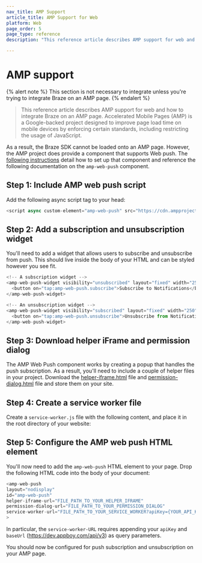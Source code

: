 ```yaml
---
nav_title: AMP Support
article_title: AMP Support for Web
platform: Web
page_order: 5
page_type: reference
description: "This reference article describes AMP support for web and how to integrate Braze on an AMP page."

---
```


# AMP support

{% alert note %}
This section is not necessary to integrate unless you're trying to integrate Braze on an AMP page.
{% endalert %}

> This reference article describes AMP support for web and how to integrate Braze on an AMP page. Accelerated Mobile Pages (AMP) is a Google-backed project designed to improve page load time on mobile devices by enforcing certain standards, including restricting the usage of JavaScript.

As a result, the Braze SDK cannot be loaded onto an AMP page. However, the AMP project does provide a component that supports Web push. The [following instructions](https://www.ampproject.org/docs/reference/components/amp-web-push) detail how to set up that component and reference the following documentation on the `amp-web-push` component.

## Step 1: Include AMP web push script

Add the following async script tag to your head:

```js
<script async custom-element="amp-web-push" src="https://cdn.ampproject.org/v0/amp-web-push-0.1.js"></script>
```

## Step 2: Add a subscription and unsubscription widget

You'll need to add a widget that allows users to subscribe and unsubscribe from push. This should live inside the body of your HTML and can be styled however you see fit. 

```js
<!-- A subscription widget -->
<amp-web-push-widget visibility="unsubscribed" layout="fixed" width="250" height="80">
  <button on="tap:amp-web-push.subscribe">Subscribe to Notifications</button>
</amp-web-push-widget>

<!-- An unsubscription widget -->
<amp-web-push-widget visibility="subscribed" layout="fixed" width="250" height="80">
  <button on="tap:amp-web-push.unsubscribe">Unsubscribe from Notifications</button>
</amp-web-push-widget>
```

## Step 3: Download helper iFrame and permission dialog

The AMP Web Push component works by creating a popup that handles the push subscription. As a result, you'll need to include a couple of helper files in your project. Download the [helper-iframe.html](https://cdn.ampproject.org/v0/amp-web-push-helper-frame.html) file and [permission-dialog.html](https://cdn.ampproject.org/v0/amp-web-push-permission-dialog.html) file and store them on your site. 

## Step 4: Create a service worker file

Create a `service-worker.js` file with the following content, and place it in the root directory of your website:

<script src="https://braze-inc.github.io/embed-like-gist/embed.js?target=https://github.com/braze-inc/braze-web-sdk/blob/master/sample-builds/cdn/service-worker.js&style=github&showBorder=on&showLineNumbers=on&showFileMeta=on&showCopy=on"></script>

## Step 5: Configure the AMP web push HTML element

You'll now need to add the `amp-web-push` HTML element to your page. Drop the following HTML code into the body of your document:

```js
<amp-web-push
layout="nodisplay"
id="amp-web-push"
helper-iframe-url="FILE_PATH_TO_YOUR_HELPER_IFRAME"
permission-dialog-url="FILE_PATH_TO_YOUR_PERMISSION_DIALOG"
service-worker-url="FILE_PATH_TO_YOUR_SERVICE_WORKER?apiKey={YOUR_API_KEY}&baseUrl={YOUR_BASE_URL}"
>
```

In particular, the `service-worker-URL` requires appending your `apiKey` and `baseUrl` (https://dev.appboy.com/api/v3) as query parameters.

You should now be configured for push subscription and unsubscription on your AMP page. 
